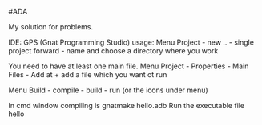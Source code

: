 #ADA

My solution for problems.

IDE:
GPS (Gnat Programming Studio) usage: 
Menu Project - new .. - single project forward - 
name and choose a directory where you work 

You need to have at least one main file.
Menu Project - Properties - Main Files - Add at + 
add a file which you want ot run

Menu Build - compile - build - run (or the icons under menu)

In cmd window compiling is gnatmake hello.adb
Run the executable file hello

